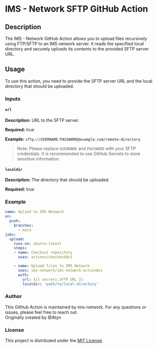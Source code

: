 # IMS - Network SFTP GitHub Action

## Description

The IMS - Network GitHub Action allows you to upload files recursively using FTP/SFTP to an IMS network server. It reads the specified local directory and securely uploads its contents to the provided SFTP server URL.

## Usage

To use this action, you need to provide the SFTP server URL and the local directory that should be uploaded.

### Inputs

#### `url`

**Description:** URL to the SFTP server.

**Required:** true

**Example:** `sftp://USERNAME:PASSWORD@example.com/remote-directory`

> Note: Please replace `USERNAME` and `PASSWORD` with your SFTP credentials. It is recommended to use GitHub Secrets to store sensitive information.

#### `localdir`

**Description:** The directory that should be uploaded.

**Required:** true

### Example

```yaml
name: Upload to IMS Network
on:
  push:
    branches:
      - main
jobs:
  upload:
    runs-on: ubuntu-latest
    steps:
    - name: Checkout repository
      uses: actions/checkout@v2

    - name: Upload files to IMS Network
      uses: ims-network/ims-network-action@v1
      with:
        url: ${{ secrets.SFTP_URL }}
        localdir: 'path/to/local-directory'
```
### Author
This GitHub Action is maintained by ims-network. For any questions or issues, please feel free to reach out.\
Originally created by @Atyn

### License
This project is distributed under the [MIT License](LICENSE).
